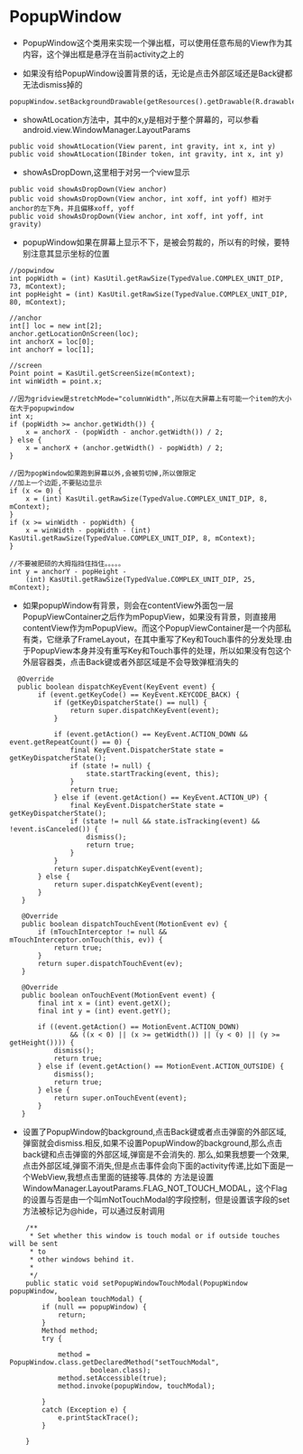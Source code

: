# PopupWindow

- PopupWindow这个类用来实现一个弹出框，可以使用任意布局的View作为其内容，这个弹出框是悬浮在当前activity之上的

- 如果没有给PopupWindow设置背景的话，无论是点击外部区域还是Back键都无法dismiss掉的

```
popupWindow.setBackgroundDrawable(getResources().getDrawable(R.drawable.selectmenu_bg_downward));
```

- showAtLocation方法中，其中的x,y是相对于整个屏幕的，可以参看android.view.WindowManager.LayoutParams

```
public void showAtLocation(View parent, int gravity, int x, int y)
public void showAtLocation(IBinder token, int gravity, int x, int y)
```

- showAsDropDown,这里相于对另一个view显示

```
public void showAsDropDown(View anchor)
public void showAsDropDown(View anchor, int xoff, int yoff) 相对于anchor的左下角，并且偏移xoff, yoff
public void showAsDropDown(View anchor, int xoff, int yoff, int gravity)
```

- popupWindow如果在屏幕上显示不下，是被会剪裁的，所以有的时候，要特别注意其显示坐标的位置

```
//popwindow
int popWidth = (int) KasUtil.getRawSize(TypedValue.COMPLEX_UNIT_DIP, 73, mContext);
int popHeight = (int) KasUtil.getRawSize(TypedValue.COMPLEX_UNIT_DIP, 80, mContext);

//anchor
int[] loc = new int[2];
anchor.getLocationOnScreen(loc);
int anchorX = loc[0];
int anchorY = loc[1];

//screen
Point point = KasUtil.getScreenSize(mContext);
int winWidth = point.x;

//因为gridview是stretchMode="columnWidth",所以在大屏幕上有可能一个item的大小在大于popupwindow
int x;
if (popWidth >= anchor.getWidth()) {
    x = anchorX - (popWidth - anchor.getWidth()) / 2;
} else {
    x = anchorX + (anchor.getWidth() - popWidth) / 2;
}

//因为popWindow如果跑到屏幕以外,会被剪切掉,所以做限定
//加上一个边距,不要贴边显示
if (x <= 0) {
    x = (int) KasUtil.getRawSize(TypedValue.COMPLEX_UNIT_DIP, 8, mContext);
}
if (x >= winWidth - popWidth) {
    x = winWidth - popWidth - (int) KasUtil.getRawSize(TypedValue.COMPLEX_UNIT_DIP, 8, mContext);
}

//不要被肥硕的大拇指挡住挡住。。。。。
int y = anchorY - popHeight -
    (int) KasUtil.getRawSize(TypedValue.COMPLEX_UNIT_DIP, 25, mContext);
```

- 如果popupWindow有背景，则会在contentView外面包一层PopupViewContainer之后作为mPopupView，如果没有背景，则直接用contentView作为mPopupView。而这个PopupViewContainer是一个内部私有类，它继承了FrameLayout，在其中重写了Key和Touch事件的分发处理.由于PopupView本身并没有重写Key和Touch事件的处理，所以如果没有包这个外层容器类，点击Back键或者外部区域是不会导致弹框消失的

```
  @Override
  public boolean dispatchKeyEvent(KeyEvent event) {
       if (event.getKeyCode() == KeyEvent.KEYCODE_BACK) {
           if (getKeyDispatcherState() == null) {
               return super.dispatchKeyEvent(event);
           }

           if (event.getAction() == KeyEvent.ACTION_DOWN && event.getRepeatCount() == 0) {
               final KeyEvent.DispatcherState state = getKeyDispatcherState();
               if (state != null) {
                   state.startTracking(event, this);
               }
               return true;
           } else if (event.getAction() == KeyEvent.ACTION_UP) {
               final KeyEvent.DispatcherState state = getKeyDispatcherState();
               if (state != null && state.isTracking(event) && !event.isCanceled()) {
                   dismiss();
                   return true;
               }
           }
           return super.dispatchKeyEvent(event);
       } else {
           return super.dispatchKeyEvent(event);
       }
   }

   @Override
   public boolean dispatchTouchEvent(MotionEvent ev) {
       if (mTouchInterceptor != null && mTouchInterceptor.onTouch(this, ev)) {
           return true;
       }
       return super.dispatchTouchEvent(ev);
   }

   @Override
   public boolean onTouchEvent(MotionEvent event) {
       final int x = (int) event.getX();
       final int y = (int) event.getY();

       if ((event.getAction() == MotionEvent.ACTION_DOWN)
               && ((x < 0) || (x >= getWidth()) || (y < 0) || (y >= getHeight()))) {
           dismiss();
           return true;
       } else if (event.getAction() == MotionEvent.ACTION_OUTSIDE) {
           dismiss();
           return true;
       } else {
           return super.onTouchEvent(event);
       }
   }

```

- 设置了PopupWindow的background,点击Back键或者点击弹窗的外部区域,弹窗就会dismiss.相反,如果不设置PopupWindow的background,那么点击back键和点击弹窗的外部区域,弹窗是不会消失的. 那么,如果我想要一个效果,点击外部区域,弹窗不消失,但是点击事件会向下面的activity传递,比如下面是一个WebView,我想点击里面的链接等.具体的 方法是设置 WindowManager.LayoutParams.FLAG_NOT_TOUCH_MODAL，这个Flag的设置与否是由一个叫mNotTouchModal的字段控制，但是设置该字段的set方法被标记为@hide，可以通过反射调用

```
    /**
     * Set whether this window is touch modal or if outside touches will be sent
     * to
     * other windows behind it.
     *
     */
    public static void setPopupWindowTouchModal(PopupWindow popupWindow,
            boolean touchModal) {
        if (null == popupWindow) {
            return;
        }
        Method method;
        try {

            method = PopupWindow.class.getDeclaredMethod("setTouchModal",
                    boolean.class);
            method.setAccessible(true);
            method.invoke(popupWindow, touchModal);

        }
        catch (Exception e) {
            e.printStackTrace();
        }

    }
```

